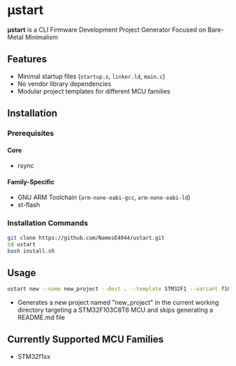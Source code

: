# **μstart**
**μstart** is a CLI Firmware Development Project Generator Focused on Bare-Metal Minimalism

## Features
- Minimal startup files (`startup.s`, `linker.ld`, `main.c`)
- No vendor library dependencies 
- Modular project templates for different MCU families

## Installation

### Prerequisites
#### Core
- rsync
#### Family-Specific
- GNU ARM Toolchain (`arm-none-eabi-gcc`, `arm-none-eabi-ld`)
- st-flash

### Installation Commands
```bash
git clone https://github.com/NamesE4044/ustart.git
cd ustart
bash install.sh
```

## Usage
```bash
ustart new --name new_project --dest . --template STM32F1 --variant f103c8t6 --readme n
```
- Generates a new project named "new_project" in the current working directory targeting a STM32F103C8T6 MCU and skips generating a README.md file

## Currently Supported MCU Families
- STM32f1xx
